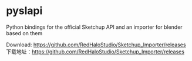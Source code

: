 # pyslapi
Python bindings for the official Sketchup API and an importer for blender based on them

Download: https://github.com/RedHaloStudio/Sketchup_Importer/releases
下载地址：https://github.com/RedHaloStudio/Sketchup_Importer/releases
